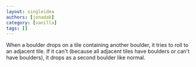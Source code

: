 ```yaml
---
layout: singleidea
authors: [jonadab]
category: [vanilla]
tags: []
---
```

When a boulder drops on a tile containing another boulder, it tries to roll to an adjacent tile. If it can't (because all adjacent tiles have boulders or can't have boulders), it drops as a second boulder like normal.
